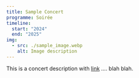 ```yaml
---
title: Sample Concert
programme: Soirée
timeline:
  start: "2024"
  end: "2025"
img:
  - src: ./sample_image.webp
    alt: Image description
---
```


This is a concert description with [link](https://example.com) .... blah blah. 
